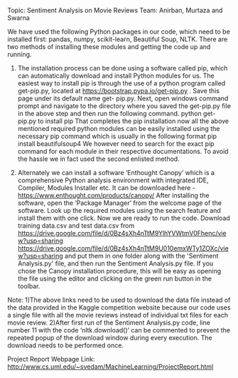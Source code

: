 Topic: Sentiment Analysis on Movie Reviews Team: Anirban, Murtaza and Swarna

We have used the following Python packages in our code, which need to be installed first: pandas, numpy, scikit-learn, Beautiful Soup, NLTK.
There are two methods of installing these modules and getting the code up and running.

1.	The installation process can be done using a software called pip, which can automatically download and 	install Python modules for us. The easiest way to install pip is through the use of a python program called 	get-pip.py, located at https://bootstrap.pypa.io/get-pip.py . Save this page under its default name get-	pip.py.
Next, open windows command prompt and navigate to the directory where you saved the get-pip.py file in the above step and then run the following command.
python get-pip.py to install pip
That completes the pip installation now all the above mentioned required python modules can be easily installed using the necessary pip command which is usually in the following format
pip install beautifulsoup4
We however need to search for the exact pip command for each module in their respective documentations. To avoid the hassle we in fact used the second enlisted method.

2.	Alternately we can install a software ‘Enthought Canopy’ which is a comprehensive Python analysis 	environment with integrated IDE, Compiler, Modules Installer etc. It can be downloaded here - 	https://www.enthought.com/products/canopy/
After installing the software, open the ‘Package Manager’ from the welcome page of the software. Look up the required modules using the search feature and install them with one click.
Now we are ready to run the code. Download training data.csv and test data.csv from https://drive.google.com/file/d/0Bz4sXh4nTtM9YlhYVWtmV0Fhenc/view?usp=sharing
https://drive.google.com/file/d/0Bz4sXh4nTtM9U010emxWTy1ZOXc/view?usp=sharing 
and put them in one folder along with the 'Sentiment Analysis.py' file, and then run the Sentiment Analysis.py file. If you chose the Canopy installation procedure, this will be easy as opening the file using the editor and clicking on the green run button in the toolbar.

Note: 
1)The above links need to be used to download the data file instead of the data provided in the Kaggle competition website because our code uses a single file with all the movie reviews instead of individual txt files for each movie review.
2)After first run of the Sentiment Analysis.py code, line number 11 with the code ‘nltk.download()’ can be commented to prevent the repeated popup of the download window during every execution. The download needs to be performed once. 

Project Report Webpage Link: http://www.cs.uml.edu/~svedam/MachineLearning/ProjectReport.html 


